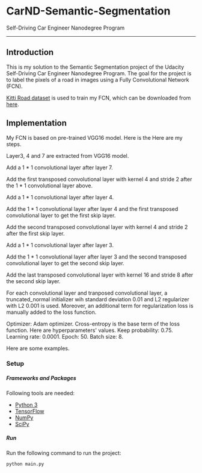 # CarND-Semantic-Segmentation # 
Self-Driving Car Engineer Nanodegree Program

---

## Introduction ##

This is my solution to the Semantic Segmentation project of the Udacity Self-Driving Car Engineer Nanodegree Program. The goal for the project is to label the pixels of a road in images using a Fully Convolutional Network (FCN).

[Kitti Road dataset](http://www.cvlibs.net/datasets/kitti/eval_road.php) is used to train my FCN, which can be downloaded from [here](http://www.cvlibs.net/download.php?file=data_road.zip).

## Implementation ##

My FCN is based on pre-trained VGG16 model. Here is the Here are my steps.

Layer3, 4 and 7 are extracted from VGG16 model. 

Add a 1 * 1 convolutional layer after layer 7. 

Add the first transposed convolutional layer with kernel 4 and stride 2 after the 1 * 1 convolutional layer above.

Add a 1 * 1 convolutional layer after layer 4.

Add the 1 * 1 convolutional layer after layer 4 and the first transposed convolutional layer to get the first skip layer.

Add the second transposed convolutional layer with kernel 4 and stride 2 after the first skip layer.

Add a 1 * 1 convolutional layer after layer 3.

Add the 1 * 1 convolutional layer after layer 3 and the second transposed convolutional layer to get the second skip layer.

Add the last transposed convolutional layer with kernel 16 and stride 8 after the second skip layer.

For each convolutional layer and tranposed convolutional layer, a truncated_normal initializer wih standard deviation 0.01 and L2 regularizer with L2 0.001 is used. Moreover, an additional term for regularization loss is manually added to the loss function.

Optimizer: Adam optimizer. Cross-entropy is the base term of the loss function. Here are hyperparameters' values.
Keep probability: 0.75. 
Learning rate: 0.0001.
Epoch: 50.
Batch size: 8.

Here are some examples.

### Setup

##### Frameworks and Packages
Following tools are needed:
 - [Python 3](https://www.python.org/)
 - [TensorFlow](https://www.tensorflow.org/)
 - [NumPy](http://www.numpy.org/)
 - [SciPy](https://www.scipy.org/)

##### Run
Run the following command to run the project:
```
python main.py
```
 
